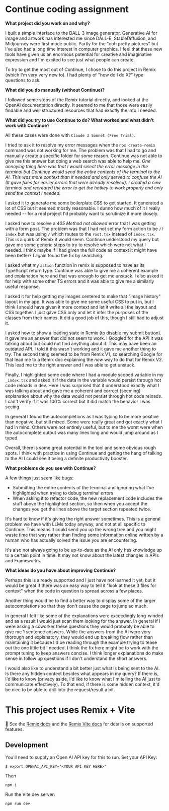 # Continue coding assignment

**What project did you work on and why?**

I built a simple interface to the DALL-3 image generator. Generative AI for image and artwork has interested me since DALL-E, StableDiffusion, and Midjourney were first made public. Partly for the "ooh pretty pictures" but I've also had a long time interest in computer graphics. I feel that these new tools have given us an enormous potential for creative and imaginative expression and I'm excited to see just what people can create.

To try to get the most out of Continue, I chose to do this project in Remix (which I'm very very new to). I had plenty of "how do I do X?" type questions to ask.

**What did you do manually (without Continue)?**

I followed some steps of the Remix tutorial directly, and looked at the OpenAI documentation directly. It seemed to me that those were easily findable and well structured resources that had exactly the info I needed. 

**What did you try to use Continue to do? What worked and what didn’t work with Continue?**

All these cases were done with `Claude 3 Sonnet (Free Trial)`.

I tried to ask it to resolve my error messages when the `npx create-remix` command was not working for me. The problem was that I had to go and manually create a specific folder for some reason. Continue was not able to give me this answer but doing a web search was able to help me. *One annoying thing here was that I would select the error message in the terminal but Continue would send the entire contents of the terminal to the AI. This was more context than it needed and only served to confuse the AI (It gave fixes for earlier errors that were already resolved). I created a new terminal and recreated the error to get the hotkey to work properly and only send the context I needed.*

I asked it to generate me some boilerplate CSS to get started. It generated a lot of CSS but it seemed mostly reasonable. I dunno how much of it I really needed -- for a real project I'd probably want to scrutinize it more closely. 

I asked how to resolve a *405 Method not allowed* error that I was getting with a form post. The problem was that I had not set my form action to be `/?index` but was using `/` which routes to the `root.tsx` instead of `index.tsx`. This is a quirk of Remix it would seem. Continue understood my query but gave me some generic steps to try to resolve which were not what I needed. I think maybe if I had given the full code as context it might have been better? I again found the fix by searching. 

I asked what my `action` function in remix is supposed to have as its TypeScript return type. Continue was able to give me a coherent example and explanation here and that was enough to get me unstuck. I also asked it for help with some other TS errors and it was able to give me a similarly useful response.

I asked it for help getting my images centered to make that "image history" layout in my app. It was able to give me some useful CSS to put in, but I think I should have given it more context and let it write all the layout and CSS together. I just gave CSS only and let it infer the purposes of the classes from their names. It did a good job of this, though I still had to adjust it.

I asked how to show a loading state in Remix (to disable my submit button). It gave me an answer that did not seem to work. I Googled for the API it was talking about but could not find anything about it. This may have been an outdated API. I told it this wasn't working and it gave me another thing to try. The second thing seemed to be from Remix V1, so searching Google for that lead me to a Remix doc explaining the *new* way to do that for Remix V2. This lead me to the right answer and I was able to get unstuck. 

Finally, I highlighted some code where I had a module scoped variable in my `_index.tsx` and asked it if the data in the variable would persist through hot code reloads in dev. Here I was surprised that it understood exactly what I was talking about and gave me a coherent and correct (seeming) explanation about why the data would not persist through hot code reloads. I can't verify if it was 100% correct but it did match the behavior I was seeing.

In general I found the autocompletions as I was typing to be more positive than negative, but still mixed. Some were really great and got exactly what I had in mind. Others were not entirely useful, but to me the worst were when the autocomplete output was many lines long and would jump around as I typed. 

Overall, there is some great potential in the tool and some obvious rough spots. I think with practice in using Continue and getting the hang of talking to the AI I could see it being a definite productivity booster.

**What problems do you see with Continue?**

A few things just seem like bugs:

- Submitting the entire contents of the terminal and ignoring what I've highlighted when trying to debug terminal errors
- When asking it to refactor code, the new replacement code includes the stuff above the highlighted section, so then when you accept the changes you get the lines above the target section repeated twice. 

It's hard to know if it's giving the right answer sometimes. This is a general problem we have with LLMs today anyway, and not at all specific to Continue. This means it could send you up the wrong tree and you might waste time that way rather than finding some information online written by a human who has actually solved the issue you are encountering.

It's also not always going to be up-to-date as the AI only has knowledge up to a certain point in time. It may not know about the latest changes in APIs and Frameworks.

**What ideas do you have about improving Continue?**

Perhaps this is already supported and I just have not learned it yet, but it would be great if there was an easy way to tell it "look at these 3 files for context" when the code in question is spread across a few places. 

Another thing would be to find a better way to display some of the larger autocompletions so that they don't cause the page to jump so much. 

In general I felt like some of the explanations were exceedingly long-winded and as a result I would just scan them looking for the answer. In general if I were asking a coworker these questions they would probably be able to give me 1 sentence answers. While the answers from the AI were very thorough and explanatory, they would end up breaking flow rather than maintaining it because I'd be reading through the example trying to tease out the one little bit I needed. I think the fix here might be to work with the prompt tuning to keep answers concise. I think longer explanations do make sense in follow up questions if I don't understand the short answers.

I would also like to understand a bit better just what is being sent to the AI. Is there any hidden context besides what appears in my query? If there is, I'd like to know (privacy aside, I'd like to know what I'm telling the AI just to communicate effectively). To that end, if there is some hidden context, it'd be nice to be able to drill into the request/result a bit.

# This project uses Remix + Vite

📖 See the [Remix docs](https://remix.run/docs) and the [Remix Vite docs](https://remix.run/docs/en/main/guides/vite) for details on supported features.

## Development
You'll need to supply an Open AI API key for this to run. Set your API Key:
```shellscript
$ export OPENAI_API_KEY="<YOUR API KEY HERE>"
```

Then
```shellscript
npm i
```

Run the Vite dev server:

```shellscript
npm run dev
```
